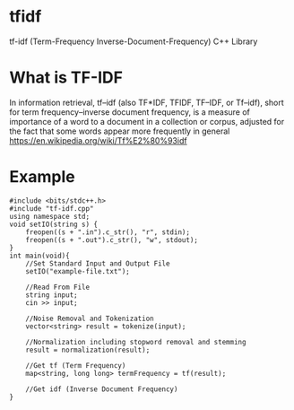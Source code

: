 # tfidf
tf-idf (Term-Frequency Inverse-Document-Frequency) C++ Library

# What is TF-IDF
In information retrieval, tf–idf (also TF*IDF, TFIDF, TF–IDF, or Tf–idf), short for term frequency–inverse document frequency, is a measure of importance of a word to a document in a collection or corpus, adjusted for the fact that some words appear more frequently in general
https://en.wikipedia.org/wiki/Tf%E2%80%93idf

# Example
```
#include <bits/stdc++.h>
#include "tf-idf.cpp"
using namespace std;
void setIO(string s) {
    freopen((s + ".in").c_str(), "r", stdin);
    freopen((s + ".out").c_str(), "w", stdout);
}
int main(void){
    //Set Standard Input and Output File
    setIO("example-file.txt");

    //Read From File
    string input;
    cin >> input;

    //Noise Removal and Tokenization
    vector<string> result = tokenize(input);

    //Normalization including stopword removal and stemming
    result = normalization(result);

    //Get tf (Term Frequency)
    map<string, long long> termFrequency = tf(result);

    //Get idf (Inverse Document Frequency)
}
```
